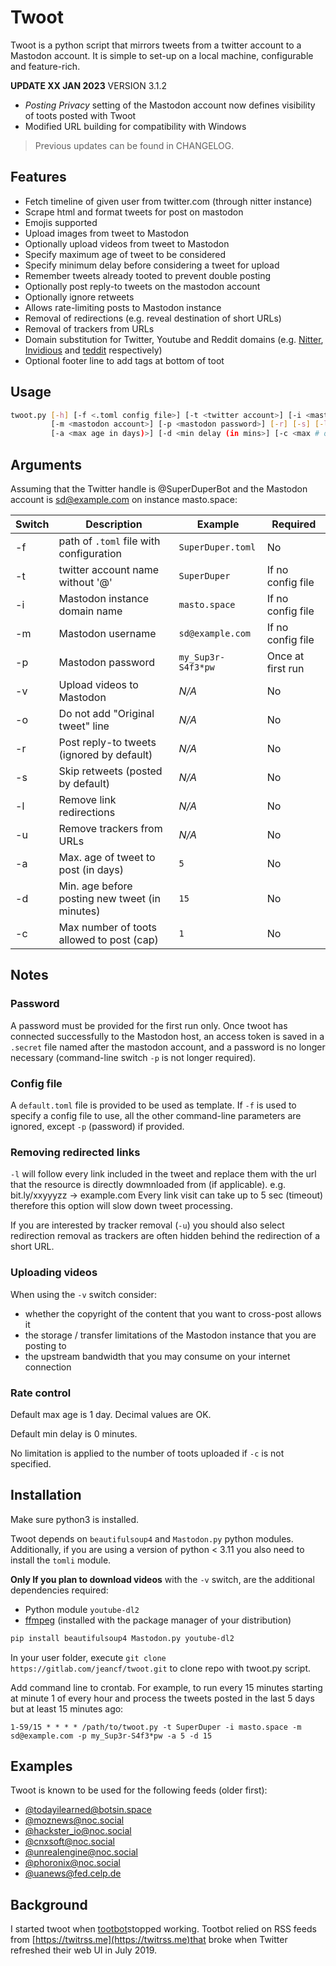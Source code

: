 # Twoot

Twoot is a python script that mirrors tweets from a twitter account to a Mastodon account.
It is simple to set-up on a local machine, configurable and feature-rich.

**UPDATE XX JAN 2023** VERSION 3.1.2

* *Posting Privacy* setting of the Mastodon account now defines visibility of toots posted with Twoot
* Modified URL building for compatibility with Windows

> Previous updates can be found in CHANGELOG.

## Features

* Fetch timeline of given user from twitter.com (through nitter instance)
* Scrape html and format tweets for post on mastodon
* Emojis supported
* Upload images from tweet to Mastodon
* Optionally upload videos from tweet to Mastodon
* Specify maximum age of tweet to be considered
* Specify minimum delay before considering a tweet for upload
* Remember tweets already tooted to prevent double posting
* Optionally post reply-to tweets on the mastodon account
* Optionally ignore retweets
* Allows rate-limiting posts to Mastodon instance
* Removal of redirections (e.g. reveal destination of short URLs)
* Removal of trackers from URLs
* Domain substitution for Twitter, Youtube and Reddit domains (e.g. [Nitter](https://github.com/zedeus/nitter/wiki/Instances),
  [Invidious](https://redirect.invidious.io/) and [teddit](https://teddit.net/) respectively)
* Optional footer line to add tags at bottom of toot

## Usage

```sh
twoot.py [-h] [-f <.toml config file>] [-t <twitter account>] [-i <mastodon instance>]
         [-m <mastodon account>] [-p <mastodon password>] [-r] [-s] [-l] [-u] [-v] [-o]
         [-a <max age in days)>] [-d <min delay (in mins>] [-c <max # of toots to post>]
```

## Arguments

Assuming that the Twitter handle is @SuperDuperBot and the Mastodon account
is sd@example.com on instance masto.space:

|Switch |Description                                       | Example            | Required           |
|-------|--------------------------------------------------|--------------------|--------------------|
| -f    | path of `.toml` file with configuration          | `SuperDuper.toml`  | No                 |
| -t    | twitter account name without '@'                 | `SuperDuper`       | If no config file  |
| -i    | Mastodon instance domain name                    | `masto.space`      | If no config file  |
| -m    | Mastodon username                                | `sd@example.com`   | If no config file  |
| -p    | Mastodon password                                | `my_Sup3r-S4f3*pw` | Once at first run  |
| -v    | Upload videos to Mastodon                        | *N/A*              | No                 |
| -o    | Do not add "Original tweet" line                 | *N/A*              | No                 |
| -r    | Post reply-to tweets (ignored by default)        | *N/A*              | No                 |
| -s    | Skip retweets (posted by default)                | *N/A*              | No                 |
| -l    | Remove link redirections                         | *N/A*              | No                 |
| -u    | Remove trackers from URLs                        | *N/A*              | No                 |
| -a    | Max. age of tweet to post (in days)              | `5`                | No                 |
| -d    | Min. age before posting new tweet (in minutes)   | `15`               | No                 |
| -c    | Max number of toots allowed to post (cap)        | `1`                | No                 |

## Notes

### Password

A password must be provided for the first run only. Once twoot has connected successfully to the
Mastodon host, an access token is saved in a `.secret` file named after the mastodon account,
and a password is no longer necessary (command-line switch `-p` is not longer required).

### Config file

A `default.toml` file is provided to be used as template. If `-f` is used to specify a config file
to use, all the other command-line parameters are ignored, except `-p` (password) if provided.

### Removing redirected links

`-l` will follow every link included in the tweet and replace them with the url that the
resource is directly dowmnloaded from (if applicable). e.g. bit.ly/xxyyyzz -> example.com
Every link visit can take up to 5 sec (timeout) therefore this option will slow down
tweet processing.

If you are interested by tracker removal (`-u`) you should also select redirection removal
as trackers are often hidden behind the redirection of a short URL.

### Uploading videos

When using the `-v` switch consider:

* whether the copyright of the content that you want to cross-post allows it
* the storage / transfer limitations of the Mastodon instance that you are posting to
* the upstream bandwidth that you may consume on your internet connection

### Rate control

Default max age is 1 day. Decimal values are OK.

Default min delay is 0 minutes.

No limitation is applied to the number of toots uploaded if `-c` is not specified.

## Installation

Make sure python3 is installed.

Twoot depends on `beautifulsoup4` and `Mastodon.py` python modules. Additionally, if you are using
a version of python < 3.11 you also need to install the `tomli` module.

**Only If you plan to download videos** with the `-v` switch, are the additional dependencies required:

* Python module `youtube-dl2`
* [ffmpeg](https://ffmpeg.org/download.html) (installed with the package manager of your distribution)

```sh
pip install beautifulsoup4 Mastodon.py youtube-dl2
```

In your user folder, execute `git clone https://gitlab.com/jeancf/twoot.git`
to clone repo with twoot.py script.

Add command line to crontab. For example, to run every 15 minutes starting at minute 1 of every hour
and process the tweets posted in the last 5 days but at least 15 minutes
ago:

```crontab
1-59/15 * * * * /path/to/twoot.py -t SuperDuper -i masto.space -m sd@example.com -p my_Sup3r-S4f3*pw -a 5 -d 15
```

## Examples

Twoot is known to be used for the following feeds (older first):

* [@todayilearned@botsin.space](https://noc.social/@todayilearned)
* [@moznews@noc.social](https://noc.social/@moznews)
* [@hackster_io@noc.social](https://noc.social/@hackster_io)
* [@cnxsoft@noc.social](https://noc.social/@cnxsoft)
* [@unrealengine@noc.social](https://noc.social/@unrealengine)
* [@phoronix@noc.social](https://noc.social/@phoronix)
* [@uanews@fed.celp.de](https://fed.celp.de/@uanews)

## Background

I started twoot when [tootbot](https://github.com/cquest/tootbot)stopped working.
Tootbot relied on RSS feeds from [https://twitrss.me](https://twitrss.me)that broke when Twitter
refreshed their web UI in July 2019.
